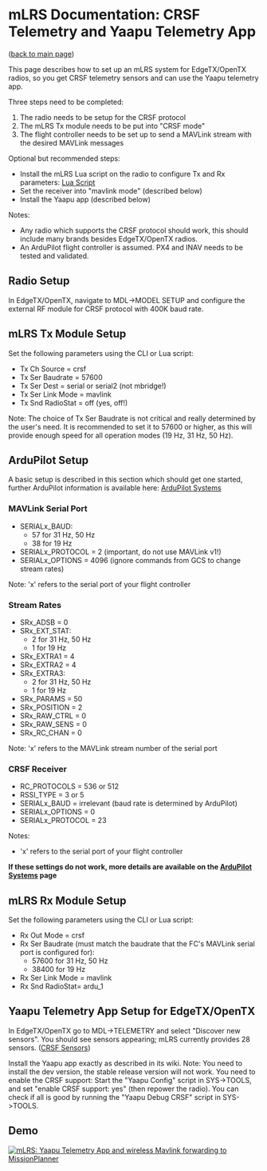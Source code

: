 # mLRS Documentation: CRSF Telemetry and Yaapu Telemetry App #

([back to main page](../README.md))

This page describes how to set up an mLRS system for EdgeTX/OpenTX radios, so you get CRSF telemetry sensors and can use the Yaapu telemetry app.

Three steps need to be completed:
1. The radio needs to be setup for the CRSF protocol
2. The mLRS Tx module needs to be put into "CRSF mode"
3. The flight controller needs to be set up to send a MAVLink stream with the desired MAVLink messages

Optional but recommended steps:
- Install the mLRS Lua script on the radio to configure Tx and Rx parameters: [Lua Script](LUA.md)
- Set the receiver into "mavlink mode" (described below)
- Install the Yaapu app (described below)

Notes:
- Any radio which supports the CRSF protocol should work, this should include many brands besides EdgeTX/OpenTX radios.
- An ArduPilot flight controller is assumed. PX4 and INAV needs to be tested and validated.

## Radio Setup

In EdgeTX/OpenTX, navigate to MDL->MODEL SETUP and configure the external RF module for CRSF protocol with 400K baud rate. 

## mLRS Tx Module Setup

Set the following parameters using the CLI or Lua script:

- Tx Ch Source = crsf
- Tx Ser Baudrate = 57600
- Tx Ser Dest = serial or serial2 (not mbridge!)
- Tx Ser Link Mode = mavlink
- Tx Snd RadioStat = off (yes, off!)

Note: The choice of Tx Ser Baudrate is not critical and really determined by the user's need. It is recommended to set it to 57600 or higher, as this will provide enough speed for all operation modes (19 Hz, 31 Hz, 50 Hz).

## ArduPilot Setup

A basic setup is described in this section which should get one started, further ArduPilot information is available here: [ArduPilot Systems](docs/ARDUPILOT.md)

### MAVLink Serial Port

- SERIALx_BAUD:
    - 57 for 31 Hz, 50 Hz
    - 38 for 19 Hz
- SERIALx_PROTOCOL = 2 (important, do not use MAVLink v1!)
- SERIALx_OPTIONS = 4096 (ignore commands from GCS to change stream rates)

Note: 'x' refers to the serial port of your flight controller

### Stream Rates

- SRx_ADSB = 0
- SRx_EXT_STAT:
    - 2 for 31 Hz, 50 Hz
    - 1 for 19 Hz
- SRx_EXTRA1 = 4
- SRx_EXTRA2 = 4
- SRx_EXTRA3:
    - 2 for 31 Hz, 50 Hz
    - 1 for 19 Hz
- SRx_PARAMS = 50
- SRx_POSITION = 2
- SRx_RAW_CTRL = 0
- SRx_RAW_SENS = 0 
- SRx_RC_CHAN = 0

Note: 'x' refers to the MAVLink stream number of the serial port 

### CRSF Receiver

- RC_PROTOCOLS = 536 or 512
- RSSI_TYPE = 3 or 5
- SERIALx_BAUD = irrelevant (baud rate is determined by ArduPilot)
- SERIALx_OPTIONS = 0
- SERIALx_PROTOCOL = 23

Notes:
- 'x' refers to the serial port of your flight controller

**If these settings do not work, more details are available on the [ArduPilot Systems](docs/ARDUPILOT.md) page**

## mLRS Rx Module Setup

Set the following parameters using the CLI or Lua script:

- Rx Out Mode = crsf
- Rx Ser Baudrate (must match the baudrate that the FC's MAVLink serial port is configured for):
    - 57600 for 31 Hz, 50 Hz
    - 38400 for 19 Hz
- Rx Ser Link Mode = mavlink
- Rx Snd RadioStat= ardu_1

## Yaapu Telemetry App Setup for EdgeTX/OpenTX

In EdgeTX/OpenTX go to MDL->TELEMETRY and select "Discover new sensors". You should see sensors appearing; mLRS currently provides 28 sensors. ([CRSF Sensors](docs/CRSF_SENSORS.md))

Install the Yaapu app exactly as described in its wiki. Note: You need to install the dev version, the stable release version will not work. You need to enable the CRSF support: Start the "Yaapu Config" script in SYS->TOOLS, and set "enable CRSF support: yes" (then repower the radio). You can check if all is good by running the "Yaapu Debug CRSF" script in SYS->TOOLS.

## Demo

[![mLRS: Yaapu Telemetry App and wireless Mavlink forwarding to MissionPlanner](https://img.youtube.com/vi/m1uDWcwcknM/0.jpg)](https://www.youtube.com/watch?v=m1uDWcwcknM "mLRS: Yaapu Telemetry App and wireless Mavlink forwarding to MissionPlanner")
